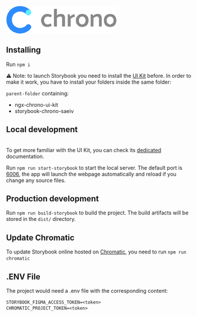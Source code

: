 ![Chrono Logo](./src/assets/logo/chrono-logo.png)

## Installing

Run `npm i`

⚠ Note: to launch Storybook you need to install
the [UI Kit](https://dev.azure.com/projetsrtm/EXO%20UI%20Kit/_git/ngx-chrono-ui-kit) before. In order to make it work,
you have to install your folders inside the same folder:

`parent-folder` containing:

- ngx-chrono-ui-kit
- storybook-chrono-saeiv

## Local development

<br />To get more familiar with the UI Kit, you can check
its [dedicated](https://dev.azure.com/projetsrtm/EXO%20UI%20Kit/_git/ngx-chrono-ui-kit?path=/projects/core)
documentation.

Run `npm run start-storybook` to start the local server. The default port is [6006](http://localhost:6006), the app will launch
the webpage automatically and reload if you change any source files.

## Production development

Run `npm run build-storybook` to build the project. The build artifacts will be stored in the `dist/` directory.

[comment]: <> (## Running unit tests)

[comment]: <> (Run `ng test` to execute the unit tests via [Karma]&#40;https://karma-runner.github.io&#41;.)

[comment]: <> (## Running end-to-end tests)

[comment]: <> (Run `ng e2e` to execute the end-to-end tests via a platform of your choice. To use this command, you need to first add a package that implements end-to-end testing capabilities.)

## Update Chromatic

To update Storybook online hosted on [Chromatic](https://www.chromatic.com/), you need to run `npm run chromatic`

## .ENV File
The project would need a .env file with the corresponding content:
```
STORYBOOK_FIGMA_ACCESS_TOKEN=<token>
CHROMATIC_PROJECT_TOKEN=<token>
```
